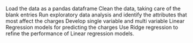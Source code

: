 Load the data as a pandas dataframe
Clean the data, taking care of the blank entries
Run exploratory data analysis and identify the attributes that most affect the charges
Develop single variable and multi variable Linear Regression models for predicting the charges
Use Ridge regression to refine the performance of Linear regression models.
